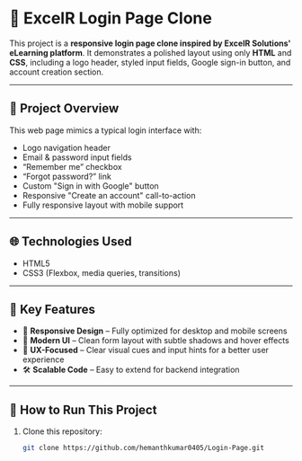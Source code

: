 # 🔐 ExcelR Login Page Clone

This project is a **responsive login page clone inspired by ExcelR Solutions' eLearning platform**. It demonstrates a polished layout using only **HTML** and **CSS**, including a logo header, styled input fields, Google sign-in button, and account creation section.

---

## 📄 Project Overview

This web page mimics a typical login interface with:

- Logo navigation header
- Email & password input fields
- “Remember me” checkbox
- “Forgot password?” link
- Custom "Sign in with Google" button
- Responsive "Create an account" call-to-action
- Fully responsive layout with mobile support

---

## 🌐 Technologies Used

- HTML5
- CSS3 (Flexbox, media queries, transitions)

---

## 🎯 Key Features

- 📱 **Responsive Design** – Fully optimized for desktop and mobile screens
- 🎨 **Modern UI** – Clean form layout with subtle shadows and hover effects
- 🧠 **UX-Focused** – Clear visual cues and input hints for a better user experience
- 🛠️ **Scalable Code** – Easy to extend for backend integration

---

## 🚀 How to Run This Project

1. Clone this repository:
   ```bash
   git clone https://github.com/hemanthkumar0405/Login-Page.git


